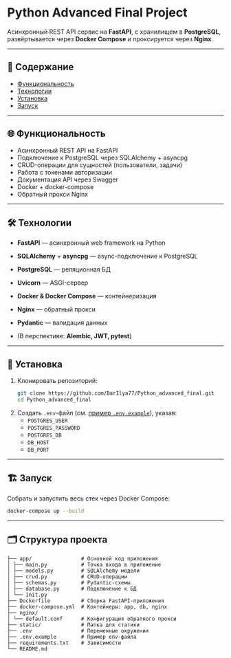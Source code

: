 # Python Advanced Final Project

Асинхронный REST API сервис на **FastAPI**, с хранилищем в **PostgreSQL**, развёртывается через **Docker Compose** и проксируется через **Nginx**.

---

## 🔧 Содержание

- [Функциональность](#functional)
- [Технологии](#technologies)
- [Установка](#installation)
- [Запуск](#run)

---

## 🌐 Функциональность<a id="functional"></a>

- Асинхронный REST API на FastAPI
- Подключение к PostgreSQL через SQLAlchemy + asyncpg
- CRUD-операции для сущностей (пользователи, задачи)
- Работа с токенами авторизации
- Документация API через Swagger
- Docker + docker-compose
- Обратный прокси Nginx

---

## 🛠️ Технологии <a id="technologies"></a>

- **FastAPI** — асинхронный web framework на Python
- **SQLAlchemy** + **asyncpg** — async-подключение к PostgreSQL
- **PostgreSQL** — реляционная БД
- **Uvicorn** — ASGI-сервер
- **Docker & Docker Compose** — контейнеризация
- **Nginx** — обратный прокси
- **Pydantic** — валидация данных
- (В перспективе: **Alembic, JWT, pytest**)

  [//]: # (- **pytest** + **pytest-asyncio** — тестирование)

---

## 🚀 Установка <a id="installation"></a>

1. Клонировать репозиторий:
    ```bash
    git clone https://github.com/BarIlya77/Python_advanced_final.git
    cd Python_advanced_final
    ```
2. Создать `.env`-файл (см. [пример `.env.example`](./.env.example)), указав:
    - `POSTGRES_USER`
    - `POSTGRES_PASSWORD`
    - `POSTGRES_DB`
    - `DB_HOST`
    - `DB_PORT`

---

## 🏗️ Запуск <a id="run"></a>

Собрать и запустить весь стек через Docker Compose:
```bash
docker-compose up --build
```

---

## 🗂️ Структура проекта <a id="structure"></a>

```
├── app/                # Основной код приложения
│ ├── main.py           # Точка входа в приложение
│ ├── models.py         # SQLAlchemy модели
│ ├── crud.py           # CRUD-операции
│ ├── schemas.py        # Pydantic-схемы
│ ├── database.py       # Подключение к БД
│ └── init.py
├── Dockerfile          # Сборка FastAPI-приложения
├── docker-compose.yml  # Контейнеры: app, db, nginx
├── nginx/
│ └── default.conf      # Конфигурация обратного прокси
├── static/             # Папка для статики
├── .env                # Переменные окружения
├── .env.example        # Пример env-файла
├── requirements.txt    # Зависимости
└── README.md
```